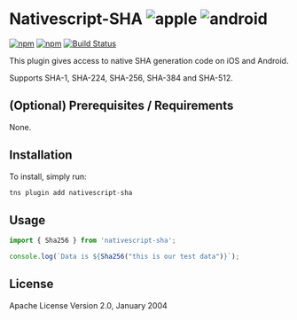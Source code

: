 # Nativescript-SHA ![apple](https://cdn3.iconfinder.com/data/icons/picons-social/57/16-apple-32.png) ![android](https://cdn4.iconfinder.com/data/icons/logos-3/228/android-32.png)

[![npm](https://img.shields.io/npm/v/nativescript-sha.svg)](https://www.npmjs.com/package/nativescript-sha)
[![npm](https://img.shields.io/npm/dm/nativescript-sha.svg)](https://www.npmjs.com/package/nativescript-sha)
[![Build Status](https://travis-ci.org/mcgouganp/nativescript-sha.svg?branch=master)](https://travis-ci.org/mcgouganp/nativescript-sha)

This plugin gives access to native SHA generation code on iOS and Android.

Supports SHA-1, SHA-224, SHA-256, SHA-384 and SHA-512.

## (Optional) Prerequisites / Requirements

None.

## Installation

To install, simply run:

```javascript
tns plugin add nativescript-sha
```

## Usage

```typescript
import { Sha256 } from 'nativescript-sha';

console.log(`Data is ${Sha256("this is our test data")}`);
```

## License

Apache License Version 2.0, January 2004
